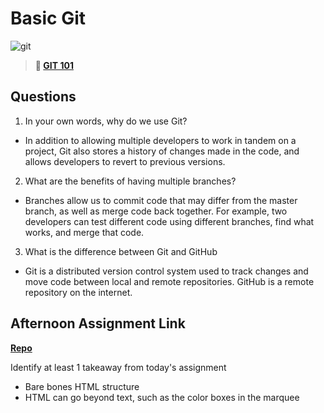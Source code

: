 # Basic Git

![git](https://git-scm.com/images/branching-illustration@2x.png)

> **📖 [GIT 101](https://codeworksacademy.com/fs-student-guide/resources/wk1/01-GIT)**

## Questions

1. In your own words, why do we use Git?

- In addition to allowing multiple developers to work in tandem on a project, Git also stores a history of changes made in the code, and allows developers to revert to previous versions.

2. What are the benefits of having multiple branches?

- Branches allow us to commit code that may differ from the master branch, as well as merge code back together. For example, two developers can test different code using different branches, find what works, and merge that code.

3. What is the difference between Git and GitHub

- Git is a distributed version control system used to track changes and move code between local and remote repositories. GitHub is a remote repository on the internet.

## Afternoon Assignment Link

**[Repo](https://github.com/sbyoungblood/day-1)**

Identify at least 1 takeaway from today's assignment

- Bare bones HTML structure
- HTML can go beyond text, such as the color boxes in the marquee
